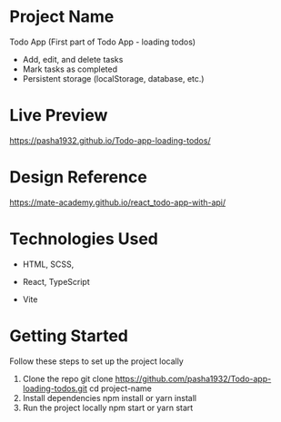 # Project Name
Todo App (First part of Todo App - loading todos)
- Add, edit, and delete tasks
- Mark tasks as completed
- Persistent storage (localStorage, database, etc.)

# Live Preview
https://pasha1932.github.io/Todo-app-loading-todos/

# Design Reference
https://mate-academy.github.io/react_todo-app-with-api/

# Technologies Used

- HTML, SCSS,

- React, TypeScript

- Vite

# Getting Started
Follow these steps to set up the project locally

1. Clone the repo
git clone https://github.com/pasha1932/Todo-app-loading-todos.git
cd project-name
2. Install dependencies
npm install
or
yarn install
3. Run the project locally
npm start
or
yarn start
